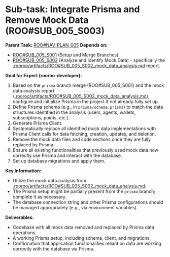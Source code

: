 # Sub-task: Integrate Prisma and Remove Mock Data (ROO#SUB_005_S003)

**Parent Task:** [ROO#NAV_PLAN_005](.rooroo/tasks/ROO#NAV_PLAN_005/context.md)
**Depends on:**
*   [ROO#SUB_005_S001](.rooroo/tasks/ROO#SUB_005_S001/context.md) (Setup and Merge Branches)
*   [ROO#SUB_005_S002](.rooroo/tasks/ROO#SUB_005_S002/context.md) (Analyze and Identify Mock Data) - specifically the [.rooroo/artifacts/ROO#SUB_005_S002_mock_data_analysis.md](.rooroo/artifacts/ROO#SUB_005_S002_mock_data_analysis.md) report.

**Goal for Expert (rooroo-developer):**
1.  Based on the `prisma` branch merge (ROO#SUB_005_S001) and the mock data analysis report ([.rooroo/artifacts/ROO#SUB_005_S002_mock_data_analysis.md](.rooroo/artifacts/ROO#SUB_005_S002_mock_data_analysis.md)), configure and initialize Prisma in the project if not already fully set up.
2.  Define Prisma schema (e.g., in `prisma/schema.prisma`) to match the data structures identified in the analysis (users, agents, wallets, subscriptions, points, etc.).
3.  Generate Prisma Client.
4.  Systematically replace all identified mock data implementations with Prisma Client calls for data fetching, creation, updates, and deletion.
5.  Remove the mock data files and code sections once they are fully replaced by Prisma.
6.  Ensure all existing functionalities that previously used mock data now correctly use Prisma and interact with the database.
7.  Set up database migrations and apply them.

**Key Information:**
*   Utilize the mock data analysis from [.rooroo/artifacts/ROO#SUB_005_S002_mock_data_analysis.md](.rooroo/artifacts/ROO#SUB_005_S002_mock_data_analysis.md).
*   The Prisma setup might be partially present from the `prisma` branch; complete it as necessary.
*   The database connection string and other Prisma configurations should be managed appropriately (e.g., via environment variables).

**Deliverables:**
*   Codebase with all mock data removed and replaced by Prisma data operations.
*   A working Prisma setup, including schema, client, and migrations.
*   Confirmation that application functionalities reliant on data are working correctly with the database via Prisma.